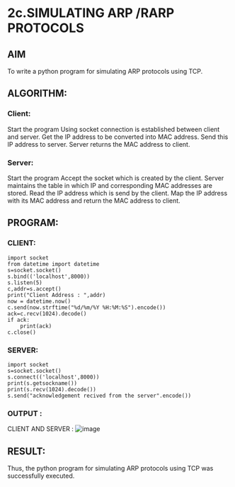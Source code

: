 # 2c.SIMULATING ARP /RARP PROTOCOLS
## AIM
To write a python program for simulating ARP protocols using TCP.

## ALGORITHM:
### Client:
Start the program
Using socket connection is established between client and server.
Get the IP address to be converted into MAC address.
Send this IP address to server.
Server returns the MAC address to client.
### Server:
Start the program
Accept the socket which is created by the client.
Server maintains the table in which IP and corresponding MAC addresses are stored.
Read the IP address which is send by the client.
Map the IP address with its MAC address and return the MAC address to client.
## PROGRAM:
### CLIENT:
```
import socket
from datetime import datetime
s=socket.socket()
s.bind(('localhost',8000)) 
s.listen(5)
c,addr=s.accept()
print("Client Address : ",addr) 
now = datetime.now() 
c.send(now.strftime("%d/%m/%Y %H:%M:%S").encode())
ack=c.recv(1024).decode() 
if ack:
    print(ack)
c.close()
```
### SERVER:
```
import socket 
s=socket.socket() 
s.connect(('localhost',8000)) 
print(s.getsockname()) 
print(s.recv(1024).decode()) 
s.send("acknowledgement recived from the server".encode())
```
### OUTPUT :
CLIENT AND SERVER :
![image](https://github.com/user-attachments/assets/e36064ad-854b-4843-8fcd-0711dcbb423f)


## RESULT:
Thus, the python program for simulating ARP protocols using TCP was successfully executed.

